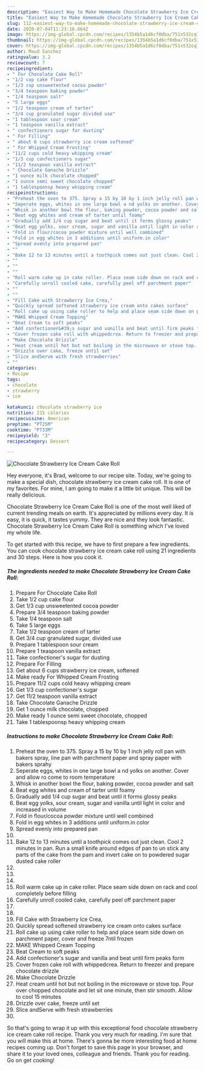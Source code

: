 ```yaml
---
description: "Easiest Way to Make Homemade Chocolate Strawberry Ice Cream Cake Roll"
title: "Easiest Way to Make Homemade Chocolate Strawberry Ice Cream Cake Roll"
slug: 112-easiest-way-to-make-homemade-chocolate-strawberry-ice-cream-cake-roll
date: 2020-07-04T11:23:16.664Z
image: https://img-global.cpcdn.com/recipes/1354b5a1d6cf0dba/751x532cq70/chocolate-strawberry-ice-cream-cake-roll-recipe-main-photo.jpg
thumbnail: https://img-global.cpcdn.com/recipes/1354b5a1d6cf0dba/751x532cq70/chocolate-strawberry-ice-cream-cake-roll-recipe-main-photo.jpg
cover: https://img-global.cpcdn.com/recipes/1354b5a1d6cf0dba/751x532cq70/chocolate-strawberry-ice-cream-cake-roll-recipe-main-photo.jpg
author: Maud Sanchez
ratingvalue: 3.2
reviewcount: 7
recipeingredient:
- " For Chocolate Cake Roll"
- "1/2 cup cake flour"
- "1/3 cup unsweetented cocoa powder"
- "3/4 teaspoon baking powder"
- "1/4 teaspoon salt"
- "5 large eggs"
- "1/2 teaspoon cream of tarter"
- "3/4 cup granulated sugar divided use"
- "1 tablespoon sour cream"
- "1 teaspoon vanilla extract"
- " confectioners sugar for dusting"
- " For Filling"
- " about 6 cups strawberry ice cream softened"
- " For Whipped Cream Frosting"
- "11/2 cups cold heavy whipping cream"
- "1/3 cup confectioners sugar"
- "11/2 teaspoon vanilla extract"
- " Chocolate Ganache Drizzle"
- "1 ounce milk chocolate chopped"
- "1 ounce semi sweet chocolate chopped"
- "1 tablespoonsp heavy whipping cream"
recipeinstructions:
- "Preheat the oven to 375. Spray a 15 by 10 by 1 inch jelly roll pan with bakers spray, line pan with parchment paper and spray paper with bakers sprahy"
- "Seperate eggs, whites in one large bowl a nd yolks on another. Cover and allow ro come to room temperature"
- "Whisk in another bowl the flour, baking powder, cocoa powder and salt"
- "Beat egg whites and cream of tarter until foamy"
- "Gradually add 1/4 cup sugar and beat until it forms glossy peaks"
- "Beat egg yolks, sour cream, sugar and vanilla until light in color and increased in volume"
- "Fold in flour/cocoa powder mixture until well combined"
- "Fold in egg whites in 3 additions until uniform.in color"
- "Spread evenly into prepared pan"
- ""
- "Bake 12 to 13 minutes until a toothpick comes out just clean. Cool 2 minutes in pan. Run a small knife around edges of pan to un stick any parts of the cake from the pam and invert cake on to powdered sugar dusted cake roller"
- ""
- ""
- ""
- "Roll warm cake up in cake roller. Place seam side down on rack and cool completely before filling"
- "Carefully unroll cooled cake, carefully peel off parchment paper"
- ""
- ""
- "Fill Cake with Strawberry Ice Crea,"
- "Quickly spread softened strawberry ice cream onto cakes surface"
- "Roll cake up using cake roller to help and place seam side down on parchment paper, cover and freeze 7ntil frozen"
- "MAKE Whipped Cream Topping"
- "Beat Cream to soft peaks"
- "Add confectioner&#39;s sugar and vanilla and beat until firm peaks form"
- "Cover frozen cake roll with whippedcrea. Return to freezer and prepare chocolate drizzle"
- "Make Chocolate Drizzle"
- "Heat cream until hot but not boiling in the microwave or stove top. Pour over chopped chocolate and let sit one minute, then stir smooth. Allow to cool 15 minutes"
- "Drizzle over cake, freeze until set"
- "Slice andServe with fresh strawberries"
- ""
categories:
- Recipe
tags:
- chocolate
- strawberry
- ice

katakunci: chocolate strawberry ice 
nutrition: 215 calories
recipecuisine: American
preptime: "PT25M"
cooktime: "PT33M"
recipeyield: "3"
recipecategory: Dessert

---
```



![Chocolate Strawberry Ice Cream Cake Roll](https://img-global.cpcdn.com/recipes/1354b5a1d6cf0dba/751x532cq70/chocolate-strawberry-ice-cream-cake-roll-recipe-main-photo.jpg)

Hey everyone, it's Brad, welcome to our recipe site. Today, we're going to make a special dish, chocolate strawberry ice cream cake roll. It is one of my favorites. For mine, I am going to make it a little bit unique. This will be really delicious.

Chocolate Strawberry Ice Cream Cake Roll is one of the most well liked of current trending meals on earth. It's appreciated by millions every day. It is easy, it is quick, it tastes yummy. They are nice and they look fantastic. Chocolate Strawberry Ice Cream Cake Roll is something which I've loved my whole life.




To get started with this recipe, we have to first prepare a few ingredients. You can cook chocolate strawberry ice cream cake roll using 21 ingredients and 30 steps. Here is how you cook it.

##### The ingredients needed to make Chocolate Strawberry Ice Cream Cake Roll:

1. Prepare  For Chocolate Cake Roll
1. Take 1/2 cup cake flour
1. Get 1/3 cup unsweetented cocoa powder
1. Prepare 3/4 teaspoon baking powder
1. Take 1/4 teaspoon salt
1. Take 5 large eggs
1. Take 1/2 teaspoon cream of tarter
1. Get 3/4 cup granulated sugar, divided use
1. Prepare 1 tablespoon sour cream
1. Prepare 1 teaspoon vanilla extract
1. Take  confectioner&#39;s sugar for dusting
1. Prepare  For Filling
1. Get  about 6 cups strawberry ice cream, softened
1. Make ready  For Whipped Cream Frosting
1. Prepare 11/2 cups cold heavy whipping cream
1. Get 1/3 cup confectioner&#39;s sugar
1. Get 11/2 teaspoon vanilla extract
1. Take  Chocolate Ganache Drizzle
1. Get 1 ounce milk chocolate, chopped
1. Make ready 1 ounce semi sweet chocolate, chopped
1. Take 1 tablespoonsp heavy whipping cream




##### Instructions to make Chocolate Strawberry Ice Cream Cake Roll:

1. Preheat the oven to 375. Spray a 15 by 10 by 1 inch jelly roll pan with bakers spray, line pan with parchment paper and spray paper with bakers sprahy
1. Seperate eggs, whites in one large bowl a nd yolks on another. Cover and allow ro come to room temperature
1. Whisk in another bowl the flour, baking powder, cocoa powder and salt
1. Beat egg whites and cream of tarter until foamy
1. Gradually add 1/4 cup sugar and beat until it forms glossy peaks
1. Beat egg yolks, sour cream, sugar and vanilla until light in color and increased in volume
1. Fold in flour/cocoa powder mixture until well combined
1. Fold in egg whites in 3 additions until uniform.in color
1. Spread evenly into prepared pan
1. 
1. Bake 12 to 13 minutes until a toothpick comes out just clean. Cool 2 minutes in pan. Run a small knife around edges of pan to un stick any parts of the cake from the pam and invert cake on to powdered sugar dusted cake roller
1. 
1. 
1. 
1. Roll warm cake up in cake roller. Place seam side down on rack and cool completely before filling
1. Carefully unroll cooled cake, carefully peel off parchment paper
1. 
1. 
1. Fill Cake with Strawberry Ice Crea,
1. Quickly spread softened strawberry ice cream onto cakes surface
1. Roll cake up using cake roller to help and place seam side down on parchment paper, cover and freeze 7ntil frozen
1. MAKE Whipped Cream Topping
1. Beat Cream to soft peaks
1. Add confectioner&#39;s sugar and vanilla and beat until firm peaks form
1. Cover frozen cake roll with whippedcrea. Return to freezer and prepare chocolate drizzle
1. Make Chocolate Drizzle
1. Heat cream until hot but not boiling in the microwave or stove top. Pour over chopped chocolate and let sit one minute, then stir smooth. Allow to cool 15 minutes
1. Drizzle over cake, freeze until set
1. Slice andServe with fresh strawberries
1. 




So that's going to wrap it up with this exceptional food chocolate strawberry ice cream cake roll recipe. Thank you very much for reading. I'm sure that you will make this at home. There's gonna be more interesting food at home recipes coming up. Don't forget to save this page in your browser, and share it to your loved ones, colleague and friends. Thank you for reading. Go on get cooking!
